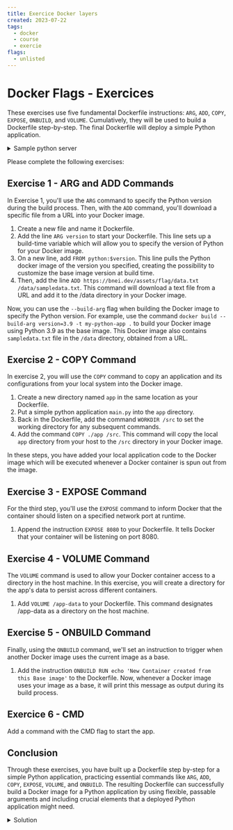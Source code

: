 ```yaml
---
title: Exercice Docker layers
created: 2023-07-22
tags:
  - docker
  - course
  - exercie
flags:
  - unlisted
---
```


# Docker Flags - Exercices

These exercises use five fundamental Dockerfile instructions: `ARG`, `ADD`, `COPY`, `EXPOSE`, `ONBUILD`, and `VOLUME`. Cumulatively, they will be used to build a Dockerfile step-by-step. The final Dockerfile will deploy a simple Python application.

<details class="mb-4">
<summary class="cursor-pointer -mb-4 font-bold">Sample python server</summary>

```python
import os
from http.server import BaseHTTPRequestHandler, HTTPServer

class Handler(BaseHTTPRequestHandler):
    def do_GET(self):
        try:
            with open('/data/sampledata.txt', 'r') as file:
                content = file.read()
            self.send_response(200)
            self.send_header('Content-type', 'text/plain')
            self.end_headers()
            self.wfile.write(bytes(content, "utf8"))
        except Exception as e:
            self.send_response(500)
            self.send_header('Content-type', 'text/plain')
            self.end_headers()
            self.wfile.write(bytes(str(e), "utf8"))

if __name__ == '__main__':
    port = int(os.getenv("PORT", 8080))
    HTTPServer(('', port), Handler).serve_forever()
```

</details>

Please complete the following exercises:

## Exercise 1 - ARG and ADD Commands

In Exercise 1, you'll use the `ARG` command to specify the Python version during the build process. Then, with the `ADD` command, you'll download a specific file from a URL into your Docker image.

1. Create a new file and name it Dockerfile.
2. Add the line `ARG version` to start your Dockerfile. This line sets up a build-time variable which will allow you to specify the version of Python for your Docker image.
3. On a new line, add `FROM python:$version`. This line pulls the Python docker image of the version you specified, creating the possibility to customize the base image version at build time.
4. Then, add the line `ADD https://bnei.dev/assets/flag/data.txt /data/sampledata.txt`. This command will download a text file from a URL and add it to the /data directory in your Docker image.

Now, you can use the `--build-arg` flag when building the Docker image to specify the Python version. For example, use the command `docker build --build-arg version=3.9 -t my-python-app .` to build your Docker image using Python 3.9 as the base image. This Docker image also contains `sampledata.txt` file in the `/data` directory, obtained from a URL. 

## Exercise 2 - COPY Command

In exercise 2, you will use the `COPY` command to copy an application and its configurations from your local system into the Docker image.

1. Create a new directory named `app` in the same location as your Dockerfile.
2. Put a simple python application `main.py` into the `app` directory.
3. Back in the Dockerfile, add the command `WORKDIR /src` to set the working directory for any subsequent commands.
4. Add the command `COPY ./app /src`. This command will copy the local `app` directory from your host to the `/src` directory in your Docker image.

In these steps, you have added your local application code to the Docker image which will be executed whenever a Docker container is spun out from the image. 

## Exercise 3 - EXPOSE Command

For the third step, you'll use the `EXPOSE` command to inform Docker that the container should listen on a specified network port at runtime.

1. Append the instruction `EXPOSE 8080` to your Dockerfile. It tells Docker that your container will be listening on port 8080.

## Exercise 4 - VOLUME Command

The `VOLUME` command is used to allow your Docker container access to a directory in the host machine. In this exercise, you will create a directory for the app's data to persist across different containers.

1. Add `VOLUME /app-data` to your Dockerfile. This command designates /app-data as a directory on the host machine.

## Exercise 5 - ONBUILD Command

Finally, using the `ONBUILD` command, we'll set an instruction to trigger when another Docker image uses the current image as a base.

1. Add the instruction `ONBUILD RUN echo 'New Container created from this Base image'` to the Dockerfile. Now, whenever a Docker image uses your image as a base, it will print this message as output during its build process.

## Exercice 6 - CMD

Add a command with the CMD flag to start the app.

## Conclusion

Through these exercises, you have built up a Dockerfile step by-step for a simple Python application, practicing essential commands like `ARG`, `ADD`, `COPY`, `EXPOSE`, `VOLUME`, and `ONBUILD`. The resulting Dockerfile can successfully build a Docker image for a Python application by using flexible, passable arguments and including crucial elements that a deployed Python application might need.

<details class="mb-4">
<summary class="cursor-pointer -mb-4 font-bold">Solution</summary>

**Exercise 1 - ARG and ADD Commands Solution**

The solution to these commands in a Dockerfile would be as follows:

```Dockerfile
ARG version
FROM python:$version
ADD https://bnei.dev/assets/flag/data.txt /data/sampledata.txt
```
With these lines:
- You can specify Python version using the `--build-arg version=3.9` flag while building the Docker image.
- 'sampledata.txt' is added to '/data' directory from a URL.

**Exercise 2 - COPY Command Solution**

For the COPY command, the solution is:

```Dockerfile
WORKDIR /src
COPY ./app /src
```
These lines set '/src' as the working directory and copies all files from your local 'app' directory into '/src'.

**Exercise 3 - EXPOSE Command Solution**

For the EXPOSE command, the solution is:

```Dockerfile
EXPOSE 8080
```
This line tells Docker that the container should listen on network port 8080 at runtime.

**Exercise 4 - VOLUME Command Solution**

For the VOLUME command, the solution is:

```Dockerfile
VOLUME /app-data
```
This line updates Dockerfile to create '/app-data' as a directory on the host machine.

**Exercise 5 - ONBUILD Command Solution**

For the ONBUILD command, the solution is:

```Dockerfile
ONBUILD RUN echo 'New Container created from this Base image'
```
This line updates Dockerfile to print a message whenever a new Docker image is built from your image as a base.

**Exercise 6 - CMD**

For the CMD command, the solution is:

```Dockerfile
CMD [ "python", "app.py" ]
```

**Final Dockerfile**

Pulling all these instructions together, our final Dockerfile looks like this:

```Dockerfile
ARG version
FROM python:$version
ADD https://bnei.dev/assets/flag/data.txt /data/sampledata.txt
WORKDIR /src
COPY ./app /src
EXPOSE 8080
VOLUME /app-data
ONBUILD RUN echo 'New Container created from this Base image'
CMD [ "python", "app.py" ]
```

In conclusion, with these solutions you have a modular Dockerfile which will build a Docker container for a Python application. You can specify the Python version, work directory, exposed port, and even an action based on triggers from subsequent Dockerfiles.
</details>